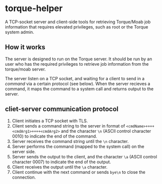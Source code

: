 # torque-helper
A TCP-socket server and client-side tools for retrieving Torque/Moab job information that requires elevated privileges, such as root or the Torque system admin.

## How it works
The server is designed to run on the Torque server.  It should be run by an user who has the required privileges to retrieve job information from the torque/moab server.

The server listen on a TCP socket, and waiting for a client to send in a *command* via a certain protocol (see below). When the server recieves a command, it maps the command to a system call and returns output to the server.

## cliet-server communication protocol
1. Client initiates a TCP socket with TLS.
1. Client sends a command string to the server in format of `<cmdName>++++<cmdArg1>++++<cmdArg2>` and the character `\n` (ASCII control character 0010) to indicate the end of the command.
1. Server receives the command string until the `\n` character.
1. Server performs the command (mapped to the system call) on the server side.
1. Server sends the output to the client, and the character `\a` (ASCII control character 0007) to indicate the end of the output.
1. Client receives the output until the `\a` character.
1. Client continue with the next command or sends `bye\n` to close the connection.
